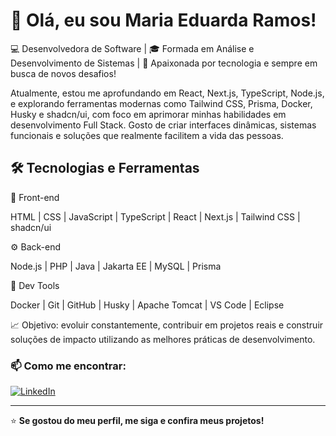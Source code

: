 # 👋 Olá, eu sou Maria Eduarda Ramos!

💻 Desenvolvedora de Software | 🎓 Formada em Análise e Desenvolvimento de Sistemas | 🚀 Apaixonada por tecnologia e sempre em busca de novos desafios!

Atualmente, estou me aprofundando em React, Next.js, TypeScript, Node.js, e explorando ferramentas modernas como Tailwind CSS, Prisma, Docker, Husky e shadcn/ui, com foco em aprimorar minhas habilidades em desenvolvimento Full Stack.
Gosto de criar interfaces dinâmicas, sistemas funcionais e soluções que realmente facilitem a vida das pessoas.

## 🛠️ Tecnologias e Ferramentas
🎨 Front-end

HTML | CSS | JavaScript | TypeScript | React | Next.js | Tailwind CSS | shadcn/ui

⚙️ Back-end

Node.js | PHP | Java | Jakarta EE | MySQL | Prisma

🧰 Dev Tools

Docker | Git | GitHub | Husky | Apache Tomcat | VS Code | Eclipse

📈 Objetivo: evoluir constantemente, contribuir em projetos reais e construir soluções de impacto utilizando as melhores práticas de desenvolvimento.

### 📫 Como me encontrar:
[![LinkedIn](https://img.shields.io/badge/LinkedIn-0077B5?style=for-the-badge&logo=linkedin&logoColor=white)](https://www.linkedin.com/in/maria-eduarda-ramos-001b16191/) 



---
⭐ **Se gostou do meu perfil, me siga e confira meus projetos!**
